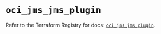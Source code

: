 # `oci_jms_jms_plugin`

Refer to the Terraform Registry for docs: [`oci_jms_jms_plugin`](https://registry.terraform.io/providers/oracle/oci/7.19.0/docs/resources/jms_jms_plugin).

